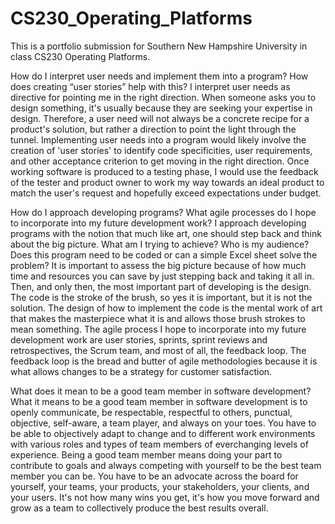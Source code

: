 # CS230_Operating_Platforms
This is a portfolio submission for Southern New Hampshire University in class CS230 Operating Platforms.

How do I interpret user needs and implement them into a program? How does creating “user stories” help with this?
I interpret user needs as directive for pointing me in the right direction. When someone asks you to design something, it's usually because they are seeking your expertise in design. Therefore, a user need will not always be a concrete recipe for a product's solution, but rather a direction to point the light through the tunnel. Implementing user needs into a program would likely involve the creation of 'user stories' to identify code specificities, user requirements, and other acceptance criterion to get moving in the right direction. Once working software is produced to a testing phase, I would use the feedback of the tester and product owner to work my way towards an ideal product to match the user's request and hopefully exceed expectations under budget.

How do I approach developing programs? What agile processes do I hope to incorporate into my future development work?
I approach developing programs with the notion that much like art, one should step back and think about the big picture. What am I trying to achieve? Who is my audience? Does this program need to be coded or can a simple Excel sheet solve the problem? It is important to assess the big picture because of how much time and resources you can save by just stepping back and taking it all in. Then, and only then, the most important part of developing is the design. The code is the stroke of the brush, so yes it is important, but it is not the solution. The design of how to implement the code is the mental work of art that makes the masterpiece what it is and allows those brush strokes to mean something. The agile process I hope to incorporate into my future development work are user stories, sprints, sprint reviews and retrospectives, the Scrum team, and most of all, the feedback loop. The feedback loop is the bread and butter of agile methodologies because it is what allows changes to be a strategy for customer satisfaction.

What does it mean to be a good team member in software development?
What it means to be a good team member in software development is to openly communicate, be respectable, respectful to others, punctual, objective, self-aware, a team player, and always on your toes. You have to be able to objectively adapt to change and to different work environments with various roles and types of team members of everchanging levels of experience. Being a good team member means doing your part to contribute to goals and always competing with yourself to be the best team member you can be. You have to be an advocate across the board for yourself, your teams, your products, your stakeholders, your clients, and your users. It's not how many wins you get, it's how you move forward and grow as a team to collectively produce the best results overall.
